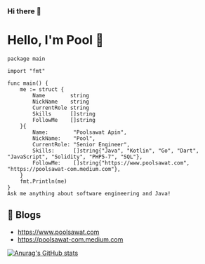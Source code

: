 ### Hi there 👋

# Hello, I'm Pool 🦀

```golang
package main

import "fmt"

func main() {
	me := struct {
		Name        string
		NickName    string
		CurrentRole string
		Skills      []string
		FollowMe    []string
	}{
		Name:        "Poolsawat Apin",
		NickName:    "Pool",
		CurrentRole: "Senior Engineer",
		Skills:      []string{"Java", "Kotlin", "Go", "Dart", "JavaScript", "Solidity", "PHP5-7", "SQL"},
		FollowMe:    []string{"https://www.poolsawat.com", "https://poolsawat-com.medium.com"},
	}
	fmt.Println(me)
}
Ask me anything about software engineering and Java! 
```

## 📝 Blogs
- https://www.poolsawat.com
- https://poolsawat-com.medium.com


[![Anurag's GitHub stats](https://github-readme-stats.vercel.app/api?username=pool13433)](https://github.com/anuraghazra/github-readme-stats)
